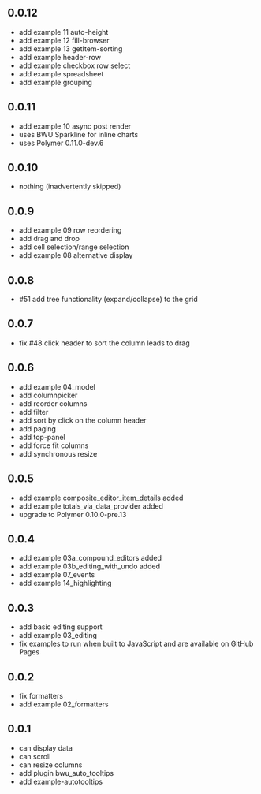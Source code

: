 ## 0.0.12

* add example 11 auto-height
* add example 12 fill-browser
* add example 13 getItem-sorting
* add example header-row
* add example checkbox row select
* add example spreadsheet
* add example grouping

## 0.0.11

* add example 10 async post render
* uses BWU Sparkline for inline charts
* uses Polymer 0.11.0-dev.6

## 0.0.10

* nothing (inadvertently skipped)

## 0.0.9

* add example 09 row reordering
* add drag and drop
* add cell selection/range selection
* add example 08 alternative display

## 0.0.8

* #51 add tree functionality (expand/collapse) to the grid

## 0.0.7

* fix #48 click header to sort the column leads to drag

## 0.0.6

* add example 04_model
* add columnpicker
* add reorder columns
* add filter
* add sort by click on the column header
* add paging
* add top-panel
* add force fit columns
* add synchronous resize

## 0.0.5

* add example composite_editor_item_details added
* add example totals_via_data_provider added
* upgrade to Polymer 0.10.0-pre.13

## 0.0.4

* add example 03a_compound_editors added
* add example 03b_editing_with_undo added
* add example 07_events
* add example 14_highlighting

## 0.0.3
* add basic editing support
* add example 03_editing
* fix examples to run when built to JavaScript and are available on GitHub Pages

## 0.0.2

* fix formatters
* add example 02_formatters  

## 0.0.1

* can display data
* can scroll
* can resize columns
* add plugin bwu_auto_tooltips
* add example-autotooltips
